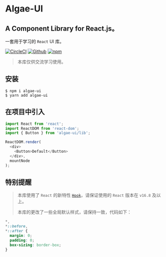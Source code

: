 # Algae-UI

## A Component Library for React.js。
一套用于学习的 `React` UI 库。

[![CircleCI](https://circleci.com/gh/YyzclYang/algae-ui.svg?style=svg)](https://circleci.com/gh/YyzclYang/algae-ui)
[![Github](https://img.shields.io/github/license/YyzclYang/algae-ui.svg)](https://github.com/YyzclYang/algae-ui)
[![npm](https://img.shields.io/npm/v/algae-ui.svg)](https://www.npmjs.com/package/algae-ui)

> 本库仅供交流学习使用。

## 安装

```
$ npm i algae-ui
$ yarn add algae-ui
```

## 在项目中引入

```javascript
import React from 'react';
import ReactDOM from 'react-dom';
import { Button } from 'algae-ui/lib';

ReactDOM.render(
  <div>
    <Button>Default</Button>
  </div>,
  mountNode
);
```

## 特别提醒

> 本库使用了 `React` 的新特性 [`Hook`](https://reactjs.org/docs/hooks-intro.html)，请保证使用的 `React` 版本在 `v16.8` 及以上。
> 
> 本库的更改了一些全局默认样式，请保持一致，代码如下：

```css
*,
*::before,
*::after {
  margin: 0;
  padding: 0;
  box-sizing: border-box;
}
```
